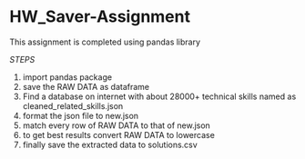 # HW_Saver-Assignment


This assignment is completed using pandas library 

*STEPS*

1. import pandas package
2. save the RAW DATA as dataframe
3. Find a database on internet with about 28000+ technical skills named as cleaned_related_skills.json
4. format the json file to new.json
5. match every row of RAW DATA to that of new.json
6. to get best results convert RAW DATA to lowercase
7. finally save the extracted data to solutions.csv 

